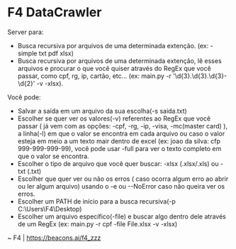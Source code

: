 # F4 DataCrawler

Server para:
  - Busca recursiva por arquivos de uma determinada extenção. (ex: -simple txt pdf xlsx)
  - Busca recursiva por arquivos de uma determinada extenção, lê esses arquivos e procurar o que você quiser através do RegEx que você passar, como cpf, rg, ip,         cartão, etc... (ex: main.py -r '\d{3}\.\d{3}\.\d{3}-\d{2}' -v -xlsx).

Você pode:
  - Salvar a saída em um arquivo da sua escolha(-s saida.txt)
  - Escolher se quer ver os valores(-v) referentes ao RegEx que você passar ( já vem com as opções: -cpf, -rg, -ip, -visa, -mc(master card) ), a linha(-l) em que o valor     se encontra em cada arquivo ou caso o valor esteja em meio a um texto mair dentro de excel (ex: joao da silva: cfp 999-999-999-99), você pode usar -full para ver o       texto completo em que o valor se encontra.
  - Escolher o tipo de arquivo que você quer buscar: -xlsx (.xlsx/.xls) ou -txt (.txt)
  - Escolher que quer ver ou não os erros ( caso ocorra algum erro ao abrir ou ler algum arquivo) usando o -e ou --NoError caso não queira ver os erros.
  - Escolher um PATH de início para a busca recursiva(-p C:\Users\F4\Desktop)
  - Escolher um arquivo específico(-file) e buscar algo dentro dele através de um RegEx (ex: main.py -r cpf -file File.xlsx -v -xlsx)

~ F4 | https://beacons.ai/f4_zzz
